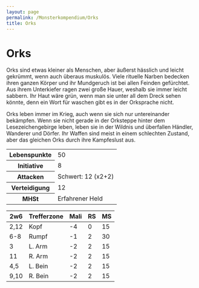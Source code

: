 ```yaml
---
layout: page
permalink: /Monsterkompendium/Orks
title: Orks
---
```


# Orks

Orks sind etwas kleiner als Menschen, aber äußerst hässlich und leicht gekrümmt, wenn auch überaus muskulös. Viele rituelle Narben bedecken ihren ganzen Körper und ihr Mundgeruch ist bei allen Feinden gefürchtet. Aus ihrem Unterkiefer ragen zwei große Hauer, weshalb sie immer leicht sabbern. Ihr Haut wäre grün, wenn man sie unter all dem Dreck sehen könnte, denn ein Wort für waschen gibt es in der Orksprache nicht.

Orks leben immer im Krieg, auch wenn sie sich nur untereinander bekämpfen. Wenn sie nicht gerade in der Orksteppe hinter dem Lesezeichengebirge leben, leben sie in der Wildnis und überfallen Händler, Wanderer und Dörfer. Ihr Waffen sind meist in einem schlechten Zustand, aber das gleichen Orks durch ihre Kampfeslust aus.

<table  >
<tbody>
<tr><th>Lebenspunkte</th><td>50</td></tr>
<tr><th>Initiative</th><td>8</td></tr>
<tr><th>Attacken</th><td>Schwert: 12 (x2+2)</td></tr>
<tr><th>Verteidigung</th><td>12</td></tr>
<tr><th>MHSt</th><td>Erfahrener Held</td></tr>
</tbody>
</table>
<table  >
<thead>
<tr><th>2w6</th><th>Trefferzone</th><th>Mali</th><th>RS</th><th>MS</th></tr>
</thead>
<tbody>
<tr><td>2,12</td><td>Kopf</td><td>-4</td><td>0</td><td>15</td></tr>
<tr><td>6-8</td><td>Rumpf</td><td>-1</td><td>2</td><td>30</td></tr>
<tr><td>3</td><td>L. Arm</td><td>-2</td><td>2</td><td>15</td></tr>
<tr><td>11</td><td>R. Arm</td><td>-2</td><td>2</td><td>15</td></tr>
<tr><td>4,5</td><td>L. Bein</td><td>-2</td><td>2</td><td>15</td></tr>
<tr><td>9,10</td><td>R. Bein</td><td>-2</td><td>2</td><td>15</td></tr>
</tbody>
</table>
